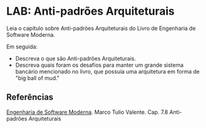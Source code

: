 
# LAB: Anti-padrões Arquiteturais

Leia o capítulo sobre Anti-padrões Arquiteturais do Livro de Engenharia de Software Moderna. 

Em seguida:

- Descreva o que são Anti-padrões Arquiteturais. 
- Descreva quais foram os desafios para manter um grande sistema bancário mencionado no livro, que possuia uma arquitetura em forma de "big ball of mud."


## Referências

[Engenharia de Software Moderna](https://engsoftmoderna.info/cap7.html#anti-padr%C3%B5es-arquiteturais). Marco Tulio Valente. Cap. 7.8 Anti-padrões Arquiteturais


